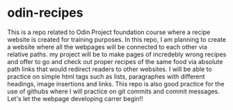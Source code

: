 # odin-recipes
This is a repo related to Odin Project foundation course where a recipe website is created for training purposes.
In this repo, I am planning to create a website where all the webpages will be connected to each other via relative paths.
my project will be to make pages of incredebly wrong recipes and offer to go and check out proper recipes of the same food via absolute path links that would redirect readers to other websites. 
I will be able to practice on simple html tags such as lists, paragraphes with different headings, image insertions and links.
This repo is also good practice for the use of githubs where I will practice on git commits and commit messages.
Let's let the webpage developing carrer begin!!
